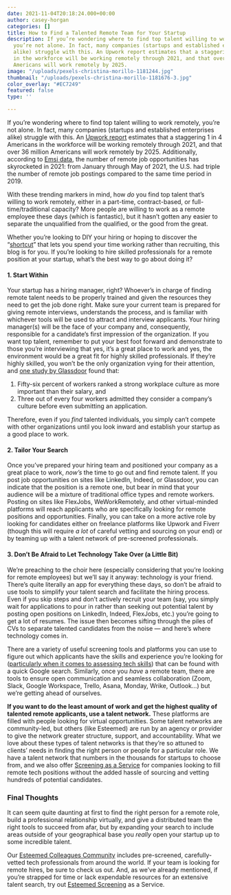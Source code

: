 ```yaml
---
date: 2021-11-04T20:18:24.000+00:00
author: casey-horgan
categories: []
title: How to Find a Talented Remote Team for Your Startup
description: If you’re wondering where to find top talent willing to work remotely,
  you’re not alone. In fact, many companies (startups and established enterprises
  alike) struggle with this. An Upwork report estimates that a staggering 1 in 4 Americans
  in the workforce will be working remotely through 2021, and that over 36 million
  Americans will work remotely by 2025.
image: "/uploads/pexels-christina-morillo-1181244.jpg"
thumbnail: "/uploads/pexels-christina-morillo-1181676-3.jpg"
color_overlay: "#EC7249"
featured: false
type: ''

---
```

If you’re wondering where to find top talent willing to work remotely, you’re not alone. In fact, many companies (startups and established enterprises alike) struggle with this. An [Upwork report](https://www.upwork.com/press/releases/economist-report-future-workforce) estimates that a staggering 1 in 4 Americans in the workforce will be working remotely through 2021, and that over 36 million Americans will work remotely by 2025. Additionally, according to [Emsi data](https://www.economicmodeling.com/2021/07/27/future-of-remote-work/), the number of remote job opportunities has skyrocketed in 2021: from January through May of 2021, the U.S. had triple the number of remote job postings compared to the same time period in 2019.

With these trending markers in mind, how _do_ you find top talent that’s willing to work remotely, either in a part-time, contract-based, or full-time/traditional capacity? More people are willing to work as a remote employee these days (which is fantastic), but it hasn’t gotten any easier to separate the unqualified from the qualified, or the good from the great.

Whether you’re looking to DIY your hiring or hoping to discover the “[shortcut](https://esteemed.io/)” that lets you spend your time working rather than recruiting, this blog is for you. If you’re looking to hire skilled professionals for a remote position at your startup, what’s the best way to go about doing it?

#### **1. Start Within**

Your startup has a hiring manager, right? Whoever’s in charge of finding remote talent needs to be properly trained and given the resources they need to get the job done right. Make sure your current team is prepared for giving remote interviews, understands the process, and is familiar with whichever tools will be used to attract and interview applicants. Your hiring manager(s) will be the face of your company and, consequently, responsible for a candidate’s first impression of the organization. If you want top talent, remember to put your best foot forward and demonstrate to those you’re interviewing that yes, it’s a great place to work and yes, the environment would be a great fit for highly skilled professionals. If they’re highly skilled, you won’t be the only organization vying for their attention, and [one study by Glassdoor](https://www.cnbc.com/2019/07/11/workers-value-a-strong-company-culture-over-higher-pay-study-claims.html) found that:

1. Fifty-six percent of workers ranked a strong workplace culture as more important than their salary, and
2. Three out of every four workers admitted they consider a company’s culture before even submitting an application.

Therefore, even if you _find_ talented individuals, you simply can’t compete with other organizations until you look inward and establish your startup as a good place to work.

#### **2. Tailor Your Search**

Once you’ve prepared your hiring team and positioned your company as a great place to work, _now’s_ the time to go out and find remote talent. If you post job opportunities on sites like LinkedIn, Indeed, or Glassdoor, you can indicate that the position is a remote one, but bear in mind that your audience will be a mixture of traditional office types and remote workers. Posting on sites like FlexJobs, WeWorkRemotely, and other virtual-minded platforms will reach applicants who are specifically looking for remote positions and opportunities. Finally, you can take on a more active role by looking for candidates either on freelance platforms like Upwork and Fiverr (though this will require _a lot_ of careful vetting and sourcing on your end) or by teaming up with a talent network of pre-screened professionals.

#### **3. Don’t Be Afraid to Let Technology Take Over (a Little Bit)**

We’re preaching to the choir here (especially considering that you’re looking for remote employees) but we’ll say it anyway: technology is your friend. There’s quite literally an app for everything these days, so don’t be afraid to use tools to simplify your talent search and facilitate the hiring process. Even if you skip steps and don’t actively recruit your team (say, you simply wait for applications to pour in rather than seeking out potential talent by posting open positions on LinkedIn, Indeed, FlexJobs, etc.) you’re going to get a lot of resumes. The issue then becomes sifting through the piles of CVs to separate talented candidates from the noise — and here’s where technology comes in.

There are a variety of useful screening tools and platforms you can use to figure out which applicants have the skills and experience you’re looking for ([particularly when it comes to assessing tech skills](https://esteemed.io/blog/2021/08/24/the-beginner-s-guide-to-screening-and-evaluating-tech-candidates/)) that can be found with a quick Google search. Similarly, once you _have_ a remote team, there are tools to ensure open communication and seamless collaboration (Zoom, Slack, Google Workspace, Trello, Asana, Monday, Wrike, Outlook…) but we’re getting ahead of ourselves.

**If you want to do the least amount of work and get the highest quality of talented remote applicants, use a talent network.** These platforms are filled with people looking for virtual opportunities. Some talent networks are community-led, but others (like Esteemed) are run by an agency or provider to give the network greater structure, support, and accountability. What we love about these types of talent networks is that they’re so attuned to clients’ needs in finding the right person or people for a particular role. We have a talent network that numbers in the thousands for startups to choose from, and we also offer [Screening as a Service](https://esteemed.io/screening/) for companies looking to fill remote tech positions without the added hassle of sourcing and vetting hundreds of potential candidates.

### Final Thoughts

It can seem quite daunting at first to find the right person for a remote role, build a professional relationship virtually, and give a distributed team the right tools to succeed from afar, but by expanding your search to include areas outside of your geographical base you _really_ open your startup up to some incredible talent.

Our [Esteemed Colleagues Community](https://esteemed.io/join-talent-network/) includes pre-screened, carefully-vetted tech professionals from around the world. If your team is looking for remote hires, be sure to check us out. And, as we’ve already mentioned, if you’re strapped for time or lack expendable resources for an extensive talent search, try out [Esteemed Screening](https://esteemed.io/screening/) as a Service.